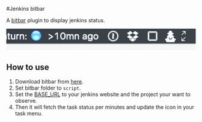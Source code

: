 #Jenkins bitbar

A [bitbar](https://github.com/matryer/bitbar#get-started) plugin to display jenkins status.

![](./screenshot.png)

## How to use

1. Download bitbar from [here](https://github.com/matryer/bitbar/releases).
2. Set bitbar folder to `script`.
3. Set the [BASE_URL](./script/jenkins-multiple-projects-status.1m.sh) to your jenkins website and the project your want to observe. 
4. Then it will fetch the task status per minutes and update the icon in your task menu.

